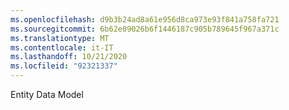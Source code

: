 ```yaml
---
ms.openlocfilehash: d9b3b24ad8a61e956d8ca973e93f841a758fa721
ms.sourcegitcommit: 6b62e09026b6f1446187c905b789645f967a371c
ms.translationtype: MT
ms.contentlocale: it-IT
ms.lasthandoff: 10/21/2020
ms.locfileid: "92321337"
---
```

Entity Data Model